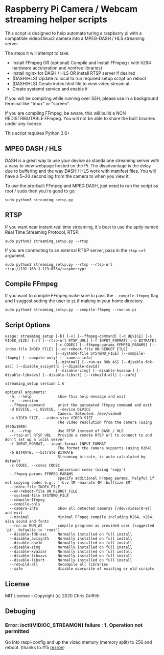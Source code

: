 # Raspberry Pi Camera / Webcam streaming helper scripts

This script is designed to help automate turing a raspberry pi with a
compatible video4linux2 camera into a MPEG-DASH / HLS streaming server.

The steps it will attempt to take:

* Install FFmpeg OR (optional) Compile and Install FFmpeg ( with h264 hardware acceleration and nonfree libraries)
* Install nginx for DASH / HLS OR install RTSP server if desired
* (DASH/HLS) Update rc.local to run required setup script on reboot
* (DASH/HLS) Create index.html file to view video stream at
* Create systemd service and enable it

If you will be compiling while running over SSH, please use in a background terminal like "tmux" or "screen".

If you are compilng FFmpeg, be aware, this will build a NON REDISTRIBUTABLE FFmpeg.
You will not be able to share the built binaries under any license.

This script requires Python 3.6+

## MPEG DASH / HLS 

DASH is a great way to use your device as standalone streaming server with a easy to view webpage hosted on the Pi. 
The disadvantage is the delay due to buffering and the way DASH / HLS work with manifest files. You will have a 5~20
second lag from the camera to when you view it. 

To use the pre-built FFmpeg and MPEG DASH, just need to run the script as root / sudo then you're good to go:

```
sudo python3 streaming_setup.py
```

## RTSP 

If you want near instant real time streaming, it's best to use the aptly named Real Time Streaming Protocol, RTSP.

``` 
sudo python3 streaming_setup.py --rtsp
```

If you are connecting to an external RTSP server, pass in the `rtsp-url` argument.

```
sudo python3 streaming_setup.py --rtsp --rtsp-url rtsp://192.168.1.123:8554/raspberrypi
```

## Compile FFmpeg
If you want to compile FFmpeg make sure to pass the `--compile-ffmpeg` flag
and I suggest setting the user to `pi` if making in your home directory. 

```
sudo python3 streaming_setup.py --compile-ffmpeg --run-as pi
```




## Script Options 

```
usage: streaming_setup [-h] [-v] [--ffmpeg-command] [-d DEVICE] [-s VIDEO_SIZE] [-r] [--rtsp-url RTSP_URL] [-f INPUT_FORMAT] [-b BITRATE] 
                       [-c CODEC] [--ffmpeg-params FFMPEG_PARAMS] [--index-file INDEX_FILE] [--on-reboot-file ON_REBOOT_FILE] 
                       [--systemd-file SYSTEMD_FILE] [--compile-ffmpeg] [--compile-only] [--camera-info]
                       [--minimal] [--run-as RUN_AS] [--disable-fdk-aac] [--disable_avisynth] [--disable-dav1d] 
                       [--disable-zimg] [--disable-kvazaar] [--disable-libxavs] [--disable-libsrt] [--rebuild-all] [--safe]

streaming_setup version 1.6

optional arguments:
  -h, --help            show this help message and exit
  -v, --version
  --ffmpeg-command      print the automated FFmpeg command and exit
  -d DEVICE, -i DEVICE, --device DEVICE
                        Camera. Selected: /dev/video0
  -s VIDEO_SIZE, --video-size VIDEO_SIZE
                        The video resolution from the camera (using 1920x1080)
  -r, --rtsp            Use RTSP instead of DASH / HLS
  --rtsp-url RTSP_URL   Provide a remote RTSP url to connect to and don't set up a local server
  -f INPUT_FORMAT, --input-format INPUT_FORMAT
                        The format the camera supports (using h264)
  -b BITRATE, --bitrate BITRATE
                        Streaming bitrate, is auto calculated by default
  -c CODEC, --codec CODEC
                        Conversion codec (using 'copy')
  --ffmpeg-params FFMPEG_PARAMS
                        specify additional FFmpeg params, helpful if not copying codec e.g.: '-b:v 4M -maxrate 4M -buffsize 8M'
  --index-file INDEX_FILE
  --on-reboot-file ON_REBOOT_FILE
  --systemd-file SYSTEMD_FILE
  --compile-ffmpeg
  --compile-only
  --camera-info         Show all detected cameras [/dev/video(0-9)] and exit
  --minimal             Minimal FFmpeg compile including h264, x264, alsa sound and fonts
  --run-as RUN_AS       compile programs as provided user (suggested 'pi', defaults to 'root')
  --disable-fdk-aac     Normally installed on full install
  --disable_avisynth    Normally installed on full install
  --disable-dav1d       Normally installed on full install
  --disable-zimg        Normally installed on full install
  --disable-kvazaar     Normally installed on full install
  --disable-libxavs     Normally installed on full install
  --disable-libsrt      Normally installed on full install
  --rebuild-all         Recompile all libraries
  --safe                disable overwrite of existing or old scripts

```

## License

MIT License - Copyright (c) 2020 Chris Griffith


## Debuging

### Error: ioctl(VIDIOC_STREAMON) failure : 1, Operation not permitted

Go into raspi-config and up the video memory (memory split) to 256 and reboot. (thanks to #15 [rezrov](https://github.com/cdgriffith/pi_streaming_setup/issues/15))

